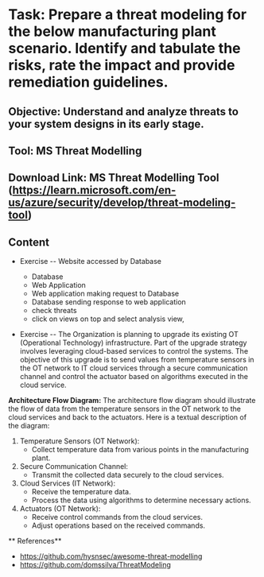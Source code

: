 # Task: Prepare a threat modeling for the below manufacturing plant scenario. Identify and tabulate the risks, rate the impact and provide remediation guidelines.

## Objective: Understand and analyze threats to your system designs in its early stage.

## Tool: MS Threat Modelling

## Download Link: MS Threat Modelling Tool (https://learn.microsoft.com/en-us/azure/security/develop/threat-modeling-tool)

## Content
- Exercise -- Website accessed by Database
    - Database
    - Web Application
    - Web application making request to Database
    - Database sending response to web application
    - check threats
    - click on views on top and select analysis view, 

- Exercise -- The Organization is planning to upgrade its existing OT (Operational Technology) infrastructure. Part of the upgrade strategy involves leveraging cloud-based services to control the systems. The objective of this upgrade is to send values from temperature sensors in the OT network to IT cloud services through a secure communication channel and control the actuator based on algorithms executed in the cloud service.

**Architecture Flow Diagram:**
The architecture flow diagram should illustrate the flow of data from the temperature sensors in the OT network to the cloud services and back to the actuators. Here is a textual description of the diagram:

1. Temperature Sensors (OT Network):
    - Collect temperature data from various points in the manufacturing plant.
2. Secure Communication Channel:
    - Transmit the collected data securely to the cloud services.
3. Cloud Services (IT Network):
    - Receive the temperature data.
    - Process the data using algorithms to determine necessary actions.
4. Actuators (OT Network):
    - Receive control commands from the cloud services.
    - Adjust operations based on the received commands.


** References**
- https://github.com/hysnsec/awesome-threat-modelling
- https://github.com/domssilva/ThreatModeling